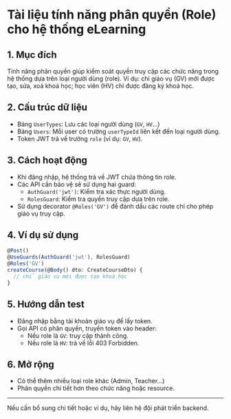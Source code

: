 # Tài liệu tính năng phân quyền (Role) cho hệ thống eLearning

## 1. Mục đích

Tính năng phân quyền giúp kiểm soát quyền truy cập các chức năng trong hệ thống dựa trên loại người dùng (role). Ví dụ: chỉ giáo vụ (GV) mới được tạo, sửa, xoá khoá học; học viên (HV) chỉ được đăng ký khoá học.

## 2. Cấu trúc dữ liệu

- Bảng `UserTypes`: Lưu các loại người dùng (`GV`, `HV`...)
- Bảng `Users`: Mỗi user có trường `userTypeId` liên kết đến loại người dùng.
- Token JWT trả về trường `role` (ví dụ: `GV`, `HV`).

## 3. Cách hoạt động

- Khi đăng nhập, hệ thống trả về JWT chứa thông tin role.
- Các API cần bảo vệ sẽ sử dụng hai guard:
  - `AuthGuard('jwt')`: Kiểm tra xác thực người dùng.
  - `RolesGuard`: Kiểm tra quyền truy cập dựa trên role.
- Sử dụng decorator `@Roles('GV')` để đánh dấu các route chỉ cho phép giáo vụ truy cập.

## 4. Ví dụ sử dụng

```typescript
@Post()
@UseGuards(AuthGuard('jwt'), RolesGuard)
@Roles('GV')
createCourse(@Body() dto: CreateCourseDto) {
  // chỉ giáo vụ mới được tạo khoá học
}
```

## 5. Hướng dẫn test

- Đăng nhập bằng tài khoản giáo vụ để lấy token.
- Gọi API có phân quyền, truyền token vào header:
  - Nếu role là `GV`: truy cập thành công.
  - Nếu role là `HV`: trả về lỗi 403 Forbidden.

## 6. Mở rộng

- Có thể thêm nhiều loại role khác (Admin, Teacher...)
- Phân quyền chi tiết hơn theo chức năng hoặc resource.

---

Nếu cần bổ sung chi tiết hoặc ví dụ, hãy liên hệ đội phát triển backend.
